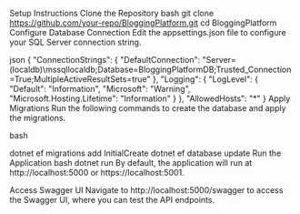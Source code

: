 Setup Instructions
Clone the Repository
bash
git clone https://github.com/your-repo/BloggingPlatform.git
cd BloggingPlatform
Configure Database Connection
Edit the appsettings.json file to configure your SQL Server connection string.


json
{
  "ConnectionStrings": {
    "DefaultConnection": "Server=(localdb)\\mssqllocaldb;Database=BloggingPlatformDB;Trusted_Connection=True;MultipleActiveResultSets=true"
  },
  "Logging": {
    "LogLevel": {
      "Default": "Information",
      "Microsoft": "Warning",
      "Microsoft.Hosting.Lifetime": "Information"
    }
  },
  "AllowedHosts": "*"
}
Apply Migrations
Run the following commands to create the database and apply the migrations.

bash

dotnet ef migrations add InitialCreate
dotnet ef database update
Run the Application
bash
dotnet run
By default, the application will run at http://localhost:5000 or https://localhost:5001.

Access Swagger UI
Navigate to http://localhost:5000/swagger to access the Swagger UI, where you can test the API endpoints.
